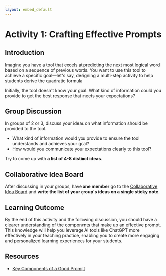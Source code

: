 ```yaml
---
layout: embed_default
---
```


# Activity 1: Crafting Effective Prompts

## Introduction

Imagine you have a tool that excels at predicting the next most logical word based on a sequence of previous words. You want to use this tool to achieve a specific goal—let's say, designing a multi-step activity to help students derive the quadratic formula.

Initially, the tool doesn't know your goal. What kind of information could you provide to get the best response that meets your expectations?

## Group Discussion

In groups of 2 or 3, discuss your ideas on what information should be provided to the tool. 

* What kind of information would you provide to ensure the tool understands and achieves your goal?
* How would you communicate your expectations clearly to this tool?

Try to come up with **a list of 4-8 distinct ideas**.

## Collaborative Idea Board

After discussing in your groups, have **one member** go to the [Collaborative Idea Board](https://webwhiteboard.com/board/zbpYCfXvWWsN4r3z8laxtGscjAHPTJWM/) and **write the list of your group's ideas on a single sticky note**.

## Learning Outcome

By the end of this activity and the following discussion, you should have a clearer understanding of the components that make up an effective prompt. This knowledge will help you leverage AI tools like ChatGPT more effectively in your teaching practice, enabling you to create more engaging and personalized learning experiences for your students.

## Resources

- [Key Components of a Good Prompt](https://teaghan.github.io/AI-Enhanced-Education/md_files/writing_prompts.html)